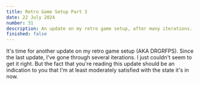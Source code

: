 ```yaml
---
title: Retro Game Setup Part 3
date: 22 July 2024
number: 31
description: An update on my retro game setup, after many iterations.
finished: false
---
```


It's time for another update on my retro game setup (AKA DRGRFPS). Since the last update, I've gone through several iterations. I just couldn't seem to get it right. But the fact that you're reading this update should be an indication to you that I'm at least moderately satisfied with the state it's in now.

